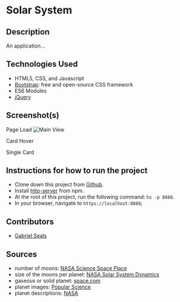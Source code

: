 # Solar System


## Description

An application...

## Technologies Used

* HTML5, CSS, and Javascript
* [Bootstrap](https://getbootstrap.com/): free and open-source CSS framework
* ES6 Modules
* [jQuery](https://jquery.com/)


## Screenshot(s)

Page Load
![Main View]()

Card Hover
![]()

Single Card
![]()

## Instructions for how to run the project

* Clone down this project from [Github](https://github.com/gseals/solar-system).
* Install [http-server](https://www.npmjs.com/package/http-server) from npm.
* At the root of this project, run the following command: `hs -p 8888`.
* In your browser, navigate to `https://localhost:8888`;

## Contributors

* [Gabriel Seals](https://github.com/gseals)

## Sources

* number of moons: [NASA Science Space Place](https://spaceplace.nasa.gov/planets/en/)
* size of the moons per planet: [NASA Solar System Dynamics](https://ssd.jpl.nasa.gov/?sat_phys_par)
* gaseous or solid planet: [space.com](https://www.space.com/30372-gas-giants.html)
* planet images: [Popular Science](https://www.popsci.com/science/article/2013-03/most-incredible-pictures-every-planet-our-solar-system/)
* planet descriptions: [NASA](https://solarsystem.nasa.gov/planets/overview/)